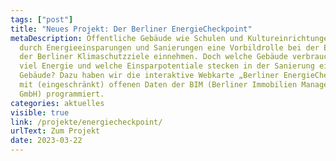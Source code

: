 ```yaml
---
tags: ["post"]
title: "Neues Projekt: Der Berliner EnergieCheckpoint"
metaDescription: Öffentliche Gebäude wie Schulen und Kultureinrichtungen sollen
  durch Energieeinsparungen und Sanierungen eine Vorbildrolle bei der Erreichung
  der Berliner Klimaschutzziele einnehmen. Doch welche Gebäude verbrauchen wie
  viel Energie und welche Einsparpotentiale stecken in der Sanierung einzelner
  Gebäude? Dazu haben wir die interaktive Webkarte „Berliner EnergieCheckpoint“
  mit (eingeschränkt) offenen Daten der BIM (Berliner Immobilien Management
  GmbH) programmiert.
categories: aktuelles
visible: true
link: /projekte/energiecheckpoint/
urlText: Zum Projekt
date: 2023-03-22
---
```

